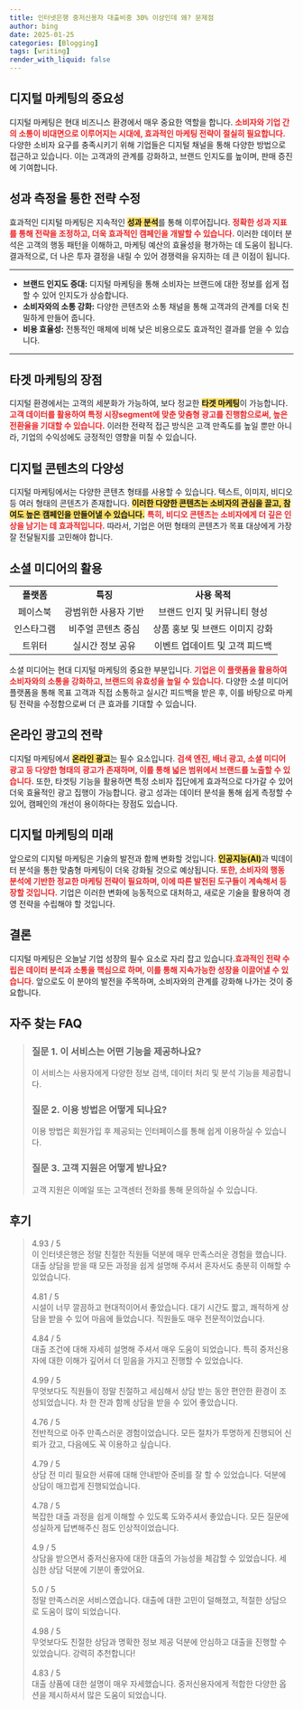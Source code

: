```yaml
---
title: 인터넷은행 중저신용자 대출비중 30% 이상인데 왜? 문제점
author: bing
date: 2025-01-25
categories: [Blogging]
tags: [writing]
render_with_liquid: false
---
```



<h2 id='디지털 마케팅의 중요성'>디지털 마케팅의 중요성</h2>

<p>디지털 마케팅은 현대 비즈니스 환경에서 매우 중요한 역할을 합니다. <b><span style="color: #ee2323;">소비자와 기업 간의 소통이 비대면으로 이루어지는 시대에, 효과적인 마케팅 전략이 절실히 필요합니다.</span></b> 다양한 소비자 요구를 충족시키기 위해 기업들은 디지털 채널을 통해 다양한 방법으로 접근하고 있습니다. 이는 고객과의 관계를 강화하고, 브랜드 인지도를 높이며, 판매 증진에 기여합니다.</p>

<h2 id='성과 측정을 통한 전략 수정'>성과 측정을 통한 전략 수정</h2>

<p>효과적인 디지털 마케팅은 지속적인 <b><span style="background-color: #ffe066;">성과 분석</span></b>를 통해 이루어집니다. <b><span style="color: #ee2323;">정확한 성과 지표를 통해 전략을 조정하고, 더욱 효과적인 캠페인을 개발할 수 있습니다.</span></b> 이러한 데이터 분석은 고객의 행동 패턴을 이해하고, 마케팅 예산의 효율성을 평가하는 데 도움이 됩니다. 결과적으로, 더 나은 투자 결정을 내릴 수 있어 경쟁력을 유지하는 데 큰 이점이 됩니다.</p>

<hr />

<ul>
    <li><b>브랜드 인지도 증대:</b> 디지털 마케팅을 통해 소비자는 브랜드에 대한 정보를 쉽게 접할 수 있어 인지도가 상승합니다.</li>
    <li><b>소비자와의 소통 강화:</b> 다양한 콘텐츠와 소통 채널을 통해 고객과의 관계를 더욱 친밀하게 만들어 줍니다.</li>
    <li><b>비용 효율성:</b> 전통적인 매체에 비해 낮은 비용으로도 효과적인 결과를 얻을 수 있습니다.</li>
</ul>

<hr />

<h2 id='타겟 마케팅의 장점'>타겟 마케팅의 장점</h2>

<p>디지털 환경에서는 고객의 세분화가 가능하여, 보다 정교한 <b><span style="background-color: #ffe066;">타겟 마케팅</span></b>이 가능합니다. <b><span style="color: #ee2323;">고객 데이터를 활용하여 특정 시장segment에 맞춘 맞춤형 광고를 진행함으로써, 높은 전환율을 기대할 수 있습니다.</span></b> 이러한 전략적 접근 방식은 고객 만족도를 높일 뿐만 아니라, 기업의 수익성에도 긍정적인 영향을 미칠 수 있습니다.</p>

<h2 id='디지털 콘텐츠의 다양성'>디지털 콘텐츠의 다양성</h2>

<p>디지털 마케팅에서는 다양한 콘텐츠 형태를 사용할 수 있습니다. 텍스트, 이미지, 비디오 등 여러 형태의 콘텐츠가 존재합니다. <b><span style="background-color: #ffe066;">이러한 다양한 콘텐츠는 소비자의 관심을 끌고, 참여도 높은 캠페인을 만들어낼 수 있습니다.</span></b> <b><span style="color: #ee2323;">특히, 비디오 콘텐츠는 소비자에게 더 깊은 인상을 남기는 데 효과적입니다.</span></b> 따라서, 기업은 어떤 형태의 콘텐츠가 목표 대상에게 가장 잘 전달될지를 고민해야 합니다.</p>

<h2 id='소셜 미디어의 활용'>소셜 미디어의 활용</h2>

<table>
    <tr>
        <td style="text-align: center; height: 17px;"><b>플랫폼</b></td>
        <td style="text-align: center; height: 17px;"><b>특징</b></td>
        <td style="text-align: center; height: 17px;"><b>사용 목적</b></td>
    </tr>
    <tr>
        <td style="text-align: center; height: 17px;">페이스북</td>
        <td style="text-align: center; height: 17px;">광범위한 사용자 기반</td>
        <td style="text-align: center; height: 17px;">브랜드 인지 및 커뮤니티 형성</td>
    </tr>
    <tr>
        <td style="text-align: center; height: 17px;">인스타그램</td>
        <td style="text-align: center; height: 17px;">비주얼 콘텐츠 중심</td>
        <td style="text-align: center; height: 17px;">상품 홍보 및 브랜드 이미지 강화</td>
    </tr>
    <tr>
        <td style="text-align: center; height: 17px;">트위터</td>
        <td style="text-align: center; height: 17px;">실시간 정보 공유</td>
        <td style="text-align: center; height: 17px;">이벤트 업데이트 및 고객 피드백</td>
    </tr>
</table>

<p>소셜 미디어는 현대 디지털 마케팅의 중요한 부분입니다. <b><span style="color: #ee2323;">기업은 이 플랫폼을 활용하여 소비자와의 소통을 강화하고, 브랜드의 유효성을 높일 수 있습니다.</span></b> 다양한 소셜 미디어 플랫폼을 통해 목표 고객과 직접 소통하고 실시간 피드백을 받은 후, 이를 바탕으로 마케팅 전략을 수정함으로써 더 큰 효과를 기대할 수 있습니다.</p>

<h2 id='온라인 광고의 전략'>온라인 광고의 전략</h2>

<p>디지털 마케팅에서 <b><span style="background-color: #ffe066;">온라인 광고</span></b>는 필수 요소입니다. <b><span style="color: #ee2323;">검색 엔진, 배너 광고, 소셜 미디어 광고 등 다양한 형태의 광고가 존재하며, 이를 통해 넓은 범위에서 브랜드를 노출할 수 있습니다.</span></b> 또한, 타겟팅 기능을 활용하면 특정 소비자 집단에게 효과적으로 다가갈 수 있어 더욱 효율적인 광고 집행이 가능합니다. 광고 성과는 데이터 분석을 통해 쉽게 측정할 수 있어, 캠페인의 개선이 용이하다는 장점도 있습니다.</p>

<h2 id='디지털 마케팅의 미래'>디지털 마케팅의 미래</h2>

<p>앞으로의 디지털 마케팅은 기술의 발전과 함께 변화할 것입니다. <b><span style="background-color: #ffe066;">인공지능(AI)</span></b>과 빅데이터 분석을 통한 맞춤형 마케팅이 더욱 강화될 것으로 예상됩니다. <b><span style="color: #ee2323;">또한, 소비자의 행동 분석에 기반한 정교한 마케팅 전략이 필요하며, 이에 따른 발전된 도구들이 계속해서 등장할 것입니다.</span></b> 기업은 이러한 변화에 능동적으로 대처하고, 새로운 기술을 활용하여 경영 전략을 수립해야 할 것입니다.</p>

<h2 id='결론'>결론</h2>

<p>디지털 마케팅은 오늘날 기업 성장의 필수 요소로 자리 잡고 있습니다.<b><span style="color: #ee2323;">효과적인 전략 수립은 데이터 분석과 소통을 핵심으로 하며, 이를 통해 지속가능한 성장을 이끌어낼 수 있습니다.</span></b> 앞으로도 이 분야의 발전을 주목하며, 소비자와의 관계를 강화해 나가는 것이 중요합니다.</p>


<h2 id='자주_찾는_FAQ'>자주 찾는 FAQ</h2>
<div itemscope="" itemtype="https://schema.org/FAQPage"> <blockquote> <div itemscope="" itemprop="mainEntity" itemtype="https://schema.org/Question"> <h3 itemprop="name">질문 1. 이 서비스는 어떤 기능을 제공하나요? </h3> <div itemscope="" itemprop="acceptedAnswer" itemtype="https://schema.org/Answer"> <span itemprop="text"> <p>이 서비스는 사용자에게 다양한 정보 검색, 데이터 처리 및 분석 기능을 제공합니다.</p> </span> </div> </div> <div itemscope="" itemprop="mainEntity" itemtype="https://schema.org/Question"> <h3 itemprop="name">질문 2. 이용 방법은 어떻게 되나요? </h3> <div itemscope="" itemprop="acceptedAnswer" itemtype="https://schema.org/Answer"> <span itemprop="text"> <p>이용 방법은 회원가입 후 제공되는 인터페이스를 통해 쉽게 이용하실 수 있습니다.</p> </span> </div> </div> <div itemscope="" itemprop="mainEntity" itemtype="https://schema.org/Question"> <h3 itemprop="name">질문 3. 고객 지원은 어떻게 받나요?</h3> <div itemscope="" itemprop="acceptedAnswer" itemtype="https://schema.org/Answer"> <span itemprop="text"> <p>고객 지원은 이메일 또는 고객센터 전화를 통해 문의하실 수 있습니다.</p> </span> </div> </div> </blockquote> </div>
<h2 id='후기'>후기</h2>
<div itemscope itemtype="https://schema.org/Product">
  <blockquote>
  <div itemprop="review" itemscope itemtype="https://schema.org/Review">
      <div itemprop="reviewRating" itemscope itemtype="https://schema.org/Rating"> <span itemprop="ratingValue">4.93</span> / <span itemprop="bestRating">5</span> </div>
      <span itemprop="reviewBody">이 인터넷은행은 정말 친절한 직원들 덕분에 매우 만족스러운 경험을 했습니다. 대출 상담을 받을 때 모든 과정을 쉽게 설명해 주셔서 혼자서도 충분히 이해할 수 있었습니다.</span>
  </div>
  <br>
  <div itemprop="review" itemscope itemtype="https://schema.org/Review">
      <div itemprop="reviewRating" itemscope itemtype="https://schema.org/Rating"> <span itemprop="ratingValue">4.81</span> / <span itemprop="bestRating">5</span> </div>
      <span itemprop="reviewBody">시설이 너무 깔끔하고 현대적이어서 좋았습니다. 대기 시간도 짧고, 쾌적하게 상담을 받을 수 있어 마음에 들었습니다. 직원들도 매우 전문적이었습니다.</span>
  </div>
  <br>
  <div itemprop="review" itemscope itemtype="https://schema.org/Review">
      <div itemprop="reviewRating" itemscope itemtype="https://schema.org/Rating"> <span itemprop="ratingValue">4.84</span> / <span itemprop="bestRating">5</span> </div>
      <span itemprop="reviewBody">대출 조건에 대해 자세히 설명해 주셔서 매우 도움이 되었습니다. 특히 중저신용자에 대한 이해가 깊어서 더 믿음을 가지고 진행할 수 있었습니다.</span>
  </div>
  <br>
  <div itemprop="review" itemscope itemtype="https://schema.org/Review">
      <div itemprop="reviewRating" itemscope itemtype="https://schema.org/Rating"> <span itemprop="ratingValue">4.99</span> / <span itemprop="bestRating">5</span> </div>
      <span itemprop="reviewBody">무엇보다도 직원들이 정말 친절하고 세심해서 상담 받는 동안 편안한 환경이 조성되었습니다. 차 한 잔과 함께 상담을 받을 수 있어 좋았습니다.</span>
  </div>
  <br>
  <div itemprop="review" itemscope itemtype="https://schema.org/Review">
      <div itemprop="reviewRating" itemscope itemtype="https://schema.org/Rating"> <span itemprop="ratingValue">4.76</span> / <span itemprop="bestRating">5</span> </div>
      <span itemprop="reviewBody">전반적으로 아주 만족스러운 경험이었습니다. 모든 절차가 투명하게 진행되어 신뢰가 갔고, 다음에도 꼭 이용하고 싶습니다.</span>
  </div>
  <br>
  <div itemprop="review" itemscope itemtype="https://schema.org/Review">
      <div itemprop="reviewRating" itemscope itemtype="https://schema.org/Rating"> <span itemprop="ratingValue">4.79</span> / <span itemprop="bestRating">5</span> </div>
      <span itemprop="reviewBody">상담 전 미리 필요한 서류에 대해 안내받아 준비를 잘 할 수 있었습니다. 덕분에 상담이 매끄럽게 진행되었습니다.</span>
  </div>
  <br>
  <div itemprop="review" itemscope itemtype="https://schema.org/Review">
      <div itemprop="reviewRating" itemscope itemtype="https://schema.org/Rating"> <span itemprop="ratingValue">4.78</span> / <span itemprop="bestRating">5</span> </div>
      <span itemprop="reviewBody">복잡한 대출 과정을 쉽게 이해할 수 있도록 도와주셔서 좋았습니다. 모든 질문에 성실하게 답변해주신 점도 인상적이었습니다.</span>
  </div>
  <br>
  <div itemprop="review" itemscope itemtype="https://schema.org/Review">
      <div itemprop="reviewRating" itemscope itemtype="https://schema.org/Rating"> <span itemprop="ratingValue">4.9</span> / <span itemprop="bestRating">5</span> </div>
      <span itemprop="reviewBody">상담을 받으면서 중저신용자에 대한 대출의 가능성을 체감할 수 있었습니다. 세심한 상담 덕분에 기분이 좋았어요.</span>
  </div>
  <br>
  <div itemprop="review" itemscope itemtype="https://schema.org/Review">
      <div itemprop="reviewRating" itemscope itemtype="https://schema.org/Rating"> <span itemprop="ratingValue">5.0</span> / <span itemprop="bestRating">5</span> </div>
      <span itemprop="reviewBody">정말 만족스러운 서비스였습니다. 대출에 대한 고민이 덜해졌고, 적절한 상담으로 도움이 많이 되었습니다.</span>
  </div>
  <br>
  <div itemprop="review" itemscope itemtype="https://schema.org/Review">
      <div itemprop="reviewRating" itemscope itemtype="https://schema.org/Rating"> <span itemprop="ratingValue">4.98</span> / <span itemprop="bestRating">5</span> </div>
      <span itemprop="reviewBody">무엇보다도 친절한 상담과 명확한 정보 제공 덕분에 안심하고 대출을 진행할 수 있었습니다. 강력히 추천합니다!</span>
  </div>
  <br>
  <div itemprop="review" itemscope itemtype="https://schema.org/Review">
      <div itemprop="reviewRating" itemscope itemtype="https://schema.org/Rating"> <span itemprop="ratingValue">4.83</span> / <span itemprop="bestRating">5</span> </div>
      <span itemprop="reviewBody">대출 상품에 대한 설명이 매우 자세했습니다. 중저신용자에게 적합한 다양한 옵션을 제시하셔서 많은 도움이 되었습니다.</span>
  </div>
  </blockquote>
</div>
